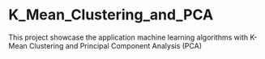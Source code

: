 # K_Mean_Clustering_and_PCA
 This project showcase the application machine learning algorithms with K-Mean Clustering and Principal Component Analysis (PCA)
